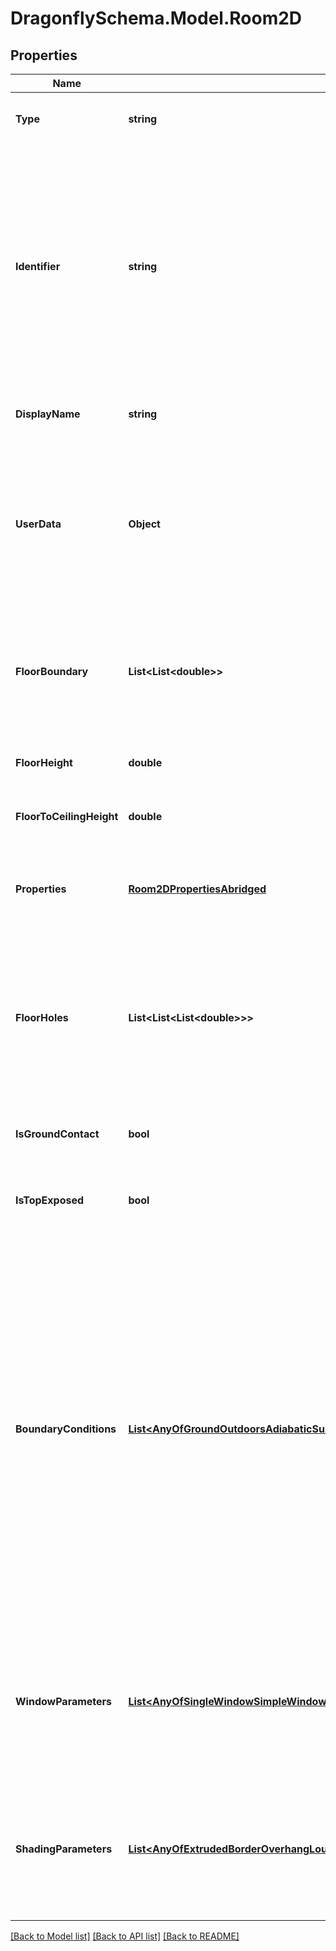 
# DragonflySchema.Model.Room2D

## Properties

Name | Type | Description | Notes
------------ | ------------- | ------------- | -------------
**Type** | **string** |  | [optional] [readonly] [default to "Room2D"]
**Identifier** | **string** | Text string for a unique object ID. This identifier remains constant as the object is mutated, copied, and serialized to different formats (eg. dict, idf, rad). This identifier is also used to reference the object across a Model. It must be &lt; 100 characters and not contain any spaces or special characters. | 
**DisplayName** | **string** | Display name of the object with no character restrictions. | [optional] 
**UserData** | **Object** | Optional dictionary of user data associated with the object.All keys and values of this dictionary should be of a standard data type to ensure correct serialization of the object (eg. str, float, int, list). | [optional] 
**FloorBoundary** | **List&lt;List&lt;double&gt;&gt;** | A list of 2D points representing the outer boundary vertices of the Room2D. The list should include at least 3 points and each point should be a list of 2 (x, y) values. | 
**FloorHeight** | **double** | A number to indicate the height of the floor plane in the Z axis. | 
**FloorToCeilingHeight** | **double** | A number for the distance between the floor and the ceiling. | 
**Properties** | [**Room2DPropertiesAbridged**](Room2DPropertiesAbridged.md) | Extension properties for particular simulation engines (Radiance, EnergyPlus). | 
**FloorHoles** | **List&lt;List&lt;List&lt;double&gt;&gt;&gt;** | Optional list of lists with one list for each hole in the floor plate. Each hole should be a list of at least 2 points and each point a list of 2 (x, y) values. If None, it will be assumed that there are no holes in the floor plate. | [optional] 
**IsGroundContact** | **bool** | A boolean noting whether this Room2D has its floor in contact with the ground. | [optional] [default to false]
**IsTopExposed** | **bool** | A boolean noting whether this Room2D has its ceiling exposed to the outdoors. | [optional] [default to false]
**BoundaryConditions** | [**List&lt;AnyOfGroundOutdoorsAdiabaticSurface&gt;**](AnyOfGroundOutdoorsAdiabaticSurface.md) | A list of boundary conditions that match the number of segments in the input floor_geometry + floor_holes. These will be used to assign boundary conditions to each of the walls of the Room in the resulting model. Their order should align with the order of segments in the floor_boundary and then with each hole segment. If None, all boundary conditions will be Outdoors or Ground depending on whether ceiling height of the room is at or below 0 (the assumed ground plane). | [optional] 
**WindowParameters** | [**List&lt;AnyOfSingleWindowSimpleWindowRatioRepeatingWindowRatioRectangularWindowsDetailedWindows&gt;**](AnyOfSingleWindowSimpleWindowRatioRepeatingWindowRatioRectangularWindowsDetailedWindows.md) | A list of WindowParameter objects that dictate how the window geometries will be generated for each of the walls. If None, no windows will exist over the entire Room2D. | [optional] 
**ShadingParameters** | [**List&lt;AnyOfExtrudedBorderOverhangLouversByDistanceLouversByCount&gt;**](AnyOfExtrudedBorderOverhangLouversByDistanceLouversByCount.md) | A list of ShadingParameter objects that dictate how the shade geometries will be generated for each of the walls. If None, no shades will exist over the entire Room2D. | [optional] 

[[Back to Model list]](../README.md#documentation-for-models)
[[Back to API list]](../README.md#documentation-for-api-endpoints)
[[Back to README]](../README.md)

